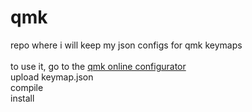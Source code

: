 # qmk
repo where i will keep my json configs for qmk keymaps</br>
</br>
to use it, go to the [qmk online configurator](https://config.qmk.fm/#)</br>
upload keymap.json</br>
compile</br>
install</br>
